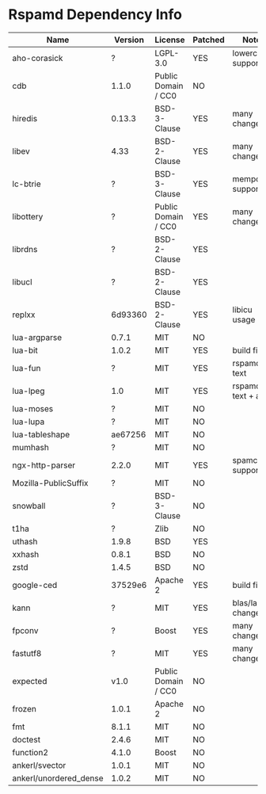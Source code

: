 # Rspamd Dependency Info

| Name                   | Version | License             | Patched | Notes              |
|------------------------|---------|---------------------| ---     | ---                |
| aho-corasick           | ?       | LGPL-3.0            | YES     | lowercase support  |
| cdb                    | 1.1.0   | Public Domain / CC0 | NO      |                    |
| hiredis                | 0.13.3  | BSD-3-Clause        | YES     | many changes       |
| libev                  | 4.33    | BSD-2-Clause        | YES     | many changes       |
| lc-btrie               | ?       | BSD-3-Clause        | YES     | mempool support    |
| libottery              | ?       | Public Domain / CC0 | YES     | many changes       |
| librdns                | ?       | BSD-2-Clause        | YES     |                    |
| libucl                 | ?       | BSD-2-Clause        | YES     |                    |
| replxx                 | 6d93360 | BSD-2-Clause        | YES     | libicu usage       |
| lua-argparse           | 0.7.1   | MIT                 | NO      |                    |
| lua-bit                | 1.0.2   | MIT                 | YES     | build fixes        |
| lua-fun                | ?       | MIT                 | YES     | rspamd text        |
| lua-lpeg               | 1.0     | MIT                 | YES     | rspamd text + alloc|
| lua-moses              | ?       | MIT                 | NO      |                    |
| lua-lupa               | ?       | MIT                 | NO      |                    |
| lua-tableshape         | ae67256 | MIT                 | NO      |                    |
| mumhash                | ?       | MIT                 | NO      |                    |
| ngx-http-parser        | 2.2.0   | MIT                 | YES     | spamc support      |
| Mozilla-PublicSuffix   | ?       | MIT                 | NO      |                    |
| snowball               | ?       | BSD-3-Clause        | NO      |                    |
| t1ha                   | ?       | Zlib                | NO      |                    |
| uthash                 | 1.9.8   | BSD                 | YES     |                    |
| xxhash                 | 0.8.1   | BSD                 | NO      |                    |
| zstd                   | 1.4.5   | BSD                 | NO      |                    |
| google-ced             | 37529e6 | Apache 2            | YES     | build fixes        |
| kann                   | ?       | MIT                 | YES     | blas/lapack changes|
| fpconv                 | ?       | Boost               | YES     | many changes       |
| fastutf8               | ?       | MIT                 | YES     | many changes       |
| expected               | v1.0    | Public Domain / CC0 | NO      |                    |
| frozen                 | 1.0.1   | Apache 2            | NO      |                    |
| fmt                    | 8.1.1   | MIT                 | NO      |                    |
| doctest                | 2.4.6   | MIT                 | NO      |                    |
| function2              | 4.1.0   | Boost               | NO      |                    |
| ankerl/svector         | 1.0.1   | MIT                 | NO      |                    |
| ankerl/unordered_dense | 1.0.2   | MIT                 | NO      |                    |
